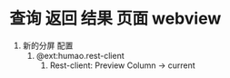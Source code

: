 # 查询 返回 结果 页面 webview 
1. 新的分屏 配置
   1. @ext:humao.rest-client
      1. Rest-client: Preview Column  -> current